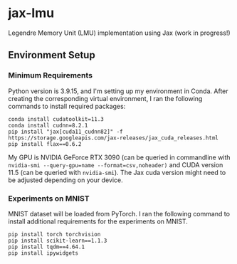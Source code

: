 # jax-lmu
Legendre Memory Unit (LMU) implementation using Jax (work in progress!)

## Environment Setup

### Minimum Requirements

Python version is 3.9.15, and I'm setting up my environment in Conda. 
After creating the corresponding virtual environment, I ran the following commands to install required packages:

    conda install cudatoolkit=11.3
    conda install cudnn=8.2.1
    pip install "jax[cuda11_cudnn82]" -f https://storage.googleapis.com/jax-releases/jax_cuda_releases.html
    pip install flax==0.6.2
    
My GPU is NVIDIA GeForce RTX 3090 (can be queried in commandline with `nvidia-smi --query-gpu=name --format=csv,noheader)` and CUDA version 11.5 (can be queried with `nvidia-smi`). The Jax cuda version might need to be adjusted depending on your device.

### Experiments on MNIST

MNIST dataset will be loaded from PyTorch. I ran the following command to install additional requirements for the experiments on MNIST.

    pip install torch torchvision
    pip install scikit-learn==1.1.3
    pip install tqdm==4.64.1
    pip install ipywidgets
